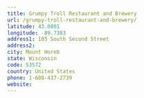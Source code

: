 ```yaml
---
title: Grumpy Troll Restaurant and Brewery
url: /grumpy-troll-restaurant-and-brewery/
latitude: 43.0081
longitude: -89.7383
address1: 105 South Second Street
address2: 
city: Mount Horeb
state: Wisconsin
code: 53572
country: United States
phone: 1-608-437-2739
website: 
---
```


